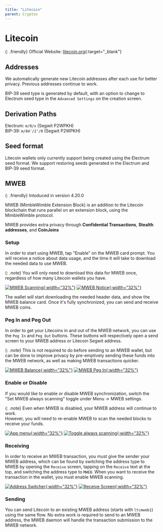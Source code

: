 ```yaml
---
title: "Litecoin"
parent: Cryptos
---
```


# Litecoin

{: .friendly}
Official Website: [litecoin.org](https://litecoin.org/){:target="_blank"}

## Addresses

We automatically generate new Litecoin addresses after each use for better privacy. Previous addresses continue to work.

BIP-39 seed type is generated by default, with an option to change to Electrum seed type in the `Advanced Settings` on the creation screen.

## Derivation Paths

Electrum: `m/0/x` (Segwit P2WPKH) <br> BIP-39: `m/84'/2'/0` (Segwit P2WPKH)

## Seed format

Litecoin wallets only currently support being created using the Electrum seed format. We support restoring seeds generated in the Electrum and BIP-39 seed format.

## MWEB

{: .friendly}
Intoduced in version 4.20.0

MWEB (MimbleWimble Extension Block) is an addition to the Litecoin blockchain that runs parallel on an extension block, using the MimbleWimble protocol.

MWEB provides extra privacy through **Confidential Transactions**, **Stealth addresses**, and **CoinJoins**

### Setup

In order to start using MWEB, tap "Enable" on the MWEB card prompt.
You will receive a notice about data usage, and the time it will take to download the needed data to use MWEB.

{: .note}
You will only need to download this data for MWEB once, regardless of how many Litecoin wallets you have.

[![MWEB Scanning](./mweb-prompt.png){:width="32%"}](./mweb-prompt.png)
[![MWEB Notice](./warning.png){:width="32%"}](./warning.png)

The wallet will start downloading the needed header data, and show the MWEB balance card. Once it's fully synchronized, you can send and receive MWEB coins.

### Peg In and Peg Out

In order to get your Litecoins in and out of the MWEB network, you can use the `Peg In` and `Peg Out` buttons. These buttons will respectively open a send screen to your MWEB address or Litecoin Segwit address.

{: .note}
This is not required to do before sending to an MWEB wallet, but can be done to improve privacy by pre-emptively sending these funds into the MWEB network, as well as making MWEB transactions quicker.

[![MWEB Balance](./mweb.png){:width="32%"}](./mweb.png)
[![MWEB Peg In](./pegin.png){:width="32%"}](./pegin.png)

### Enable or Disable

If you would like to enable or disable MWEB synchronization, switch the "Set MWEB always scanning" toggle under Menu -> MWEB settings.

{: .note}
Even when MWEB is disabled, your MWEB address will continue to work. <br> However, you will need to re-enable MWEB to scan the needed blocks to receive your funds.

[![App menu](./menu.png){:width="32%"}](./menu.png)
[![Toggle always scanning](./alwaysscan.png){:width="32%"}](./alwaysscan.png)

### Receiving

In order to receive an MWEB transaction, you must give the sender your MWEB address, which can be found by switching the address type to MWEB by opening the `Receive` screen, tapping on the `Receive` text at the top, and switching the address type to `MWEB`. When you want to receive the transaction in the wallet, you must enable MWEB scanning.

[![Address Switcher](./address-switcher.png){:width="32%"}](./address-switcher.png)
[![Receive Screen](./receive.png){:width="32%"}](./receive.png)

### Sending

You can send Litecoin to an existing MWEB address (starts with `ltcmweb1`) using the same flow. No extra work is required to send to an MWEB address, the MWEB daemon will handle the transaction submission to the MWEB network.